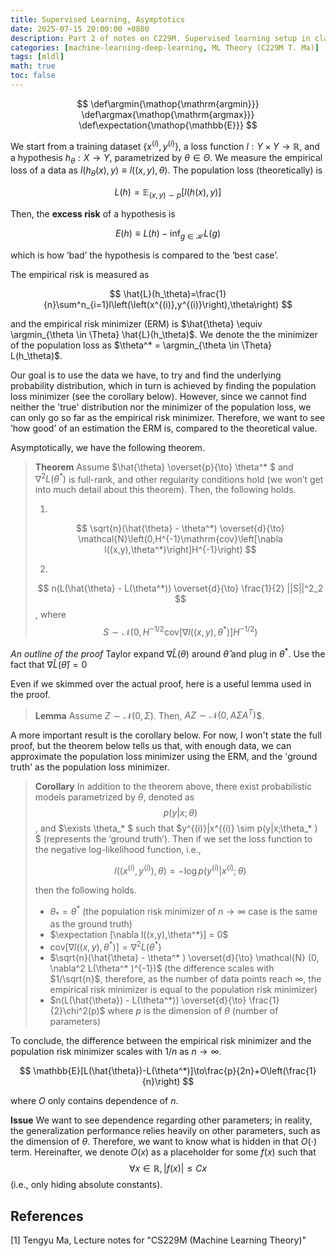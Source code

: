 ```yaml
---
title: Supervised Learning, Asymptotics
date: 2025-07-15 20:00:00 +0800
description: Part 2 of notes on C229M. Supervised learning setup in classical ML and asymptotic behavior.
categories: [machine-learning-deep-learning, ML Theory (C229M T. Ma)]
tags: [mldl]
math: true
toc: false
---
```


$$
    \def\argmin{\mathop{\mathrm{argmin}}}
    \def\argmax{\mathop{\mathrm{argmax}}}
    \def\expectation{\mathop{\mathbb{E}}}
$$

We start from a training dataset $\{x^{(i)},y^{(i)}\}$, a loss function $l: Y\times Y \to \mathbb{R}$, and a hypothesis $h_\theta: X \to Y$, parametrized by $\theta\in\Theta$. We measure the empirical loss of a data as $l(h_\theta(x),y) \equiv l((x,y),\theta)$. The population loss (theoretically) is

$$
L(h)=\mathop{\mathbb{E}}_{(x,y)\sim p} \left[l\left(h(x),y\right)\right]
$$

Then, the **excess risk** of a hypothesis is

$$
E(h)\equiv L(h) - \inf_{g \in \mathcal{H}} L(g)
$$

which is how ‘bad’ the hypothesis is compared to the ‘best case’.

The empirical risk is measured as

$$
\hat{L}(h_\theta)=\frac{1}{n}\sum^n_{i=1}l\left(\left(x^{(i)},y^{(i)}\right),\theta\right)
$$

and the empirical risk minimizer (ERM) is $\hat{\theta} \equiv \argmin_{\theta \in \Theta} \hat{L}(h_\theta)$. We denote the the minimizer of the population loss as $\theta^* = \argmin_{\theta \in \Theta} L(h_\theta)$. 

Our goal is to use the data we have, to try and find the underlying probability distribution, which in turn is achieved by finding the population loss minimizer (see the  corollary below). However, since we cannot find neither the 'true' distribution nor the minimizer of the population loss, we can only go so far as the empirical risk minimizer. Therefore, we want to see ‘how good’ of an estimation the ERM is, compared to the theoretical value.

Asymptotically, we have the following theorem.

>**Theorem** Assume $\hat{\theta} \overset{p}{\to} \theta^* $ and $\nabla^2 L(\theta^*)$ is full-rank, and other regularity conditions hold (we won’t get into much detail about this theorem). Then, the following holds.
>
>1) 
>$$
\sqrt{n}(\hat{\theta} - \theta^*) \overset{d}{\to} \mathcal{N}\left(0,H^{-1}\mathrm{cov}\left[\nabla l((x,y),\theta^*)\right]H^{-1}\right)
>$$
>
>2) 
>$$
n(L(\hat{\theta} - L(\theta^*)) \overset{d}{\to} \frac{1}{2} ||S||^2_2
>$$, where 
>$$
S \sim \mathcal{N}\left(0,H^{-1/2}\mathrm{cov} \left[\nabla l((x,y),\theta^*) \right] H^{-1/2}\right)
>$$

_An outline of the proof_ Taylor expand $\nabla\hat{L}(\theta)$ around $\hat{\theta}$ and plug in $\theta^*$. Use the fact that $\nabla\hat{L}(\hat{\theta})=0$

Even if we skimmed over the actual proof, here is a useful lemma used in the proof.

> **Lemma** Assume $Z \sim \mathcal{N}(0,\Sigma)$. Then, $AZ \sim \mathcal{N}(0, A\Sigma A^T)$$.

A more important result is the corollary below. For now, I won't state the full proof, but the theorem below tells us that, with enough data, we can approximate the population loss minimizer using the ERM, and the 'ground truth' as the population loss minimizer.

>**Corollary** In addition to the theorem above, there exist probabilistic models parametrized by $\theta$, denoted as
>$$p(y|x;\theta)$$, and $\exists \theta_* $ such that $y^{(i)}|x^{(i)} \sim p(y|x;\theta_* ) $ (represents the ‘ground truth’). Then if we set the loss function to the negative log-likelihood function, i.e.,
>
>$$
l\left(\left(x^{(i)},y^{(i)}\right),\theta\right) = -\log p\left(y^{(i)}|x^{(i)};\theta\right)
>$$
>
>then the following holds.
>
> - $\theta_* = \theta^*$ (the population risk minimizer of $n \to \infty$ case is the same as the ground truth)
> - $\expectation [\nabla l((x,y),\theta^*)] = 0$
> - $\mathrm{cov}\left[\nabla l ((x,y),\theta^* )\right] = \nabla^2 L(\theta^* )$
> - $\sqrt{n}(\hat{\theta} - \theta^* ) \overset{d}{\to} \mathcal{N} (0, \nabla^2 L(\theta^* )^{-1})$ (the difference scales with $1/\sqrt{n}$, therefore, as the number of data points reach $\infty$, the empirical risk minimizer is equal to the population risk minimizer)
> - $n(L(\hat{\theta}) - L(\theta^*)) \overset{d}{\to} \frac{1}{2}\chi^2(p)$ where $p$ is the dimension of $\theta$ (number of parameters)

To conclude, the difference between the empirical risk minimizer and the population risk minimizer scales with $1/n$ as $n \to \infty$.

$$
\mathbb{E}[L(\hat{\theta})-L(\theta^*)]\to\frac{p}{2n}+O\left(\frac{1}{n}\right)
$$

where $O$ only contains dependence of $n$. 

**Issue** We want to see dependence regarding other parameters; in reality, the generalization performance relies heavily on other parameters, such as the dimension of $\theta$. Therefore, we want to know what is hidden in that $O(\cdot)$ term. Hereinafter, we denote $O(x)$ as a placeholder for some $f(x)$ such that 
$$
\forall x \in \mathbb{R},\,|f(x)|\le C x
$$ 
(i.e., only hiding absolute constants).

## References
[1] Tengyu Ma, Lecture notes for "CS229M (Machine Learning Theory)"